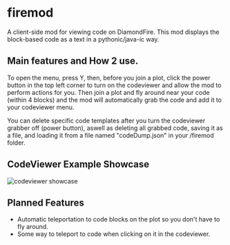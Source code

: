 # firemod
A client-side mod for viewing code on DiamondFire. This mod displays the block-based code as a text in a pythonic/java-ic way.

## Main features and How 2 use.
To open the menu, press Y, then, before you join a plot, click the power button in the top left corner to turn on the codeviewer and allow the mod to perform actions for you. Then join a plot and fly around near your code (within 4 blocks) and the mod will automatically grab the code and add it to your codeviewer menu.

You can delete specific code templates after you turn the codeviewer grabber off (power button), aswell as deleting all grabbed code, saving it as a file, and loading it from a file named "codeDump.json" in your <insert instance folder>/firemod folder.

## CodeViewer Example Showcase
![codeviewer showcase](https://cdn.modrinth.com/data/cached_images/dac135a783d35c6ec8f6c60fe96b8832dc1a0cf7.png)

## Planned Features
- Automatic teleportation to code blocks on the plot so you don't have to fly around.
- Some way to teleport to code when clicking on it in the codeviewer.